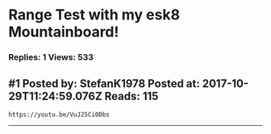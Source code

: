# Range Test with my esk8 Mountainboard!

### Replies: 1 Views: 533

## \#1 Posted by: StefanK1978 Posted at: 2017-10-29T11:24:59.076Z Reads: 115

```
https://youtu.be/VuJ25Ci0Dbs
```

---
